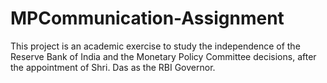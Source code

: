 # MPCommunication-Assignment
This project is an academic exercise to study the independence of the Reserve Bank of India and the Monetary Policy Committee decisions, after the appointment of Shri. Das as the RBI Governor.
